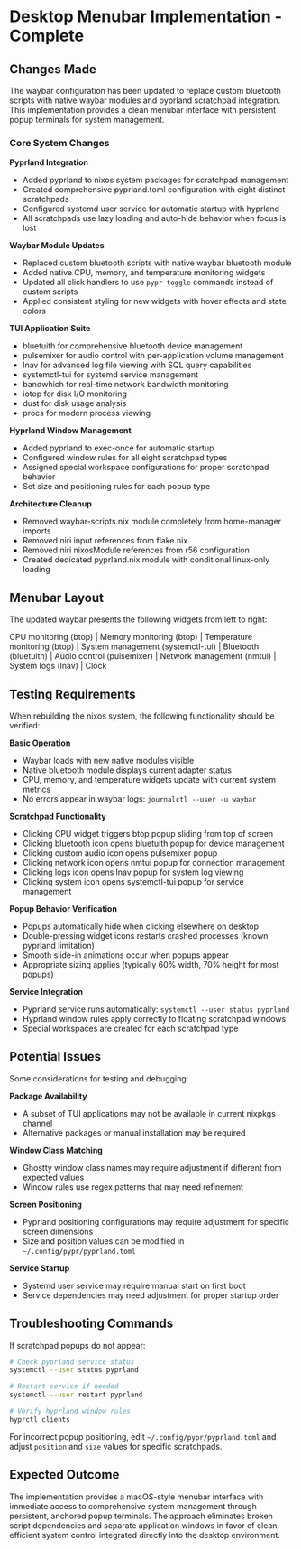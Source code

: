 # Desktop Menubar Implementation - Complete

## Changes Made

The waybar configuration has been updated to replace custom bluetooth scripts with native waybar modules and pyprland scratchpad integration. This implementation provides a clean menubar interface with persistent popup terminals for system management.

### Core System Changes

**Pyprland Integration**
- Added pyprland to nixos system packages for scratchpad management
- Created comprehensive pyprland.toml configuration with eight distinct scratchpads
- Configured systemd user service for automatic startup with hyprland
- All scratchpads use lazy loading and auto-hide behavior when focus is lost

**Waybar Module Updates**  
- Replaced custom bluetooth scripts with native waybar bluetooth module
- Added native CPU, memory, and temperature monitoring widgets
- Updated all click handlers to use `pypr toggle` commands instead of custom scripts
- Applied consistent styling for new widgets with hover effects and state colors

**TUI Application Suite**
- bluetuith for comprehensive bluetooth device management
- pulsemixer for audio control with per-application volume management
- lnav for advanced log file viewing with SQL query capabilities  
- systemctl-tui for systemd service management
- bandwhich for real-time network bandwidth monitoring
- iotop for disk I/O monitoring
- dust for disk usage analysis
- procs for modern process viewing

**Hyprland Window Management**
- Added pyprland to exec-once for automatic startup
- Configured window rules for all eight scratchpad types
- Assigned special workspace configurations for proper scratchpad behavior
- Set size and positioning rules for each popup type

**Architecture Cleanup**
- Removed waybar-scripts.nix module completely from home-manager imports
- Removed niri input references from flake.nix
- Removed niri nixosModule references from r56 configuration
- Created dedicated pyprland.nix module with conditional linux-only loading

## Menubar Layout

The updated waybar presents the following widgets from left to right:

CPU monitoring (btop) | Memory monitoring (btop) | Temperature monitoring (btop) | System management (systemctl-tui) | Bluetooth (bluetuith) | Audio control (pulsemixer) | Network management (nmtui) | System logs (lnav) | Clock

## Testing Requirements

When rebuilding the nixos system, the following functionality should be verified:

**Basic Operation**
- Waybar loads with new native modules visible
- Native bluetooth module displays current adapter status  
- CPU, memory, and temperature widgets update with current system metrics
- No errors appear in waybar logs: `journalctl --user -u waybar`

**Scratchpad Functionality**
- Clicking CPU widget triggers btop popup sliding from top of screen
- Clicking bluetooth icon opens bluetuith popup for device management
- Clicking custom audio icon opens pulsemixer popup
- Clicking network icon opens nmtui popup for connection management
- Clicking logs icon opens lnav popup for system log viewing
- Clicking system icon opens systemctl-tui popup for service management

**Popup Behavior Verification**
- Popups automatically hide when clicking elsewhere on desktop
- Double-pressing widget icons restarts crashed processes (known pyprland limitation)
- Smooth slide-in animations occur when popups appear
- Appropriate sizing applies (typically 60% width, 70% height for most popups)

**Service Integration**
- Pyprland service runs automatically: `systemctl --user status pyprland`
- Hyprland window rules apply correctly to floating scratchpad windows
- Special workspaces are created for each scratchpad type

## Potential Issues

Some considerations for testing and debugging:

**Package Availability**
- A subset of TUI applications may not be available in current nixpkgs channel
- Alternative packages or manual installation may be required

**Window Class Matching**
- Ghostty window class names may require adjustment if different from expected values
- Window rules use regex patterns that may need refinement

**Screen Positioning**  
- Pyprland positioning configurations may require adjustment for specific screen dimensions
- Size and position values can be modified in `~/.config/pypr/pyprland.toml`

**Service Startup**
- Systemd user service may require manual start on first boot
- Service dependencies may need adjustment for proper startup order

## Troubleshooting Commands

If scratchpad popups do not appear:
```bash
# Check pyprland service status
systemctl --user status pyprland

# Restart service if needed  
systemctl --user restart pyprland

# Verify hyprland window rules
hyprctl clients
```

For incorrect popup positioning, edit `~/.config/pypr/pyprland.toml` and adjust `position` and `size` values for specific scratchpads.

## Expected Outcome

The implementation provides a macOS-style menubar interface with immediate access to comprehensive system management through persistent, anchored popup terminals. The approach eliminates broken script dependencies and separate application windows in favor of clean, efficient system control integrated directly into the desktop environment.